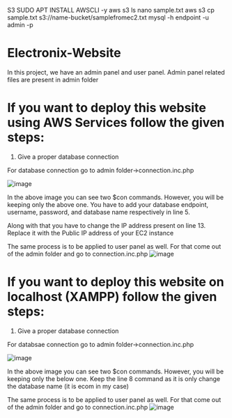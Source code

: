 S3 SUDO APT INSTALL AWSCLI -y
aws s3 ls
nano sample.txt
aws s3 cp sample.txt s3://name-bucket/samplefromec2.txt
mysql -h endpoint -u admin -p

# Electronix-Website

In this project, we have an admin panel and user panel.
Admin panel related files are present in admin folder

# If you want to deploy this website using AWS Services follow the given steps:

1. Give a proper database connection

For database connection go to admin folder->connection.inc.php

![image](https://user-images.githubusercontent.com/70096937/164040584-a1b8b302-6807-4e52-a632-9aa92dc1471f.png)

In the above image you can see two $con commands. However, you will be keeping only the above one. You have to add your database endpoint, username, password, and database name respectively in line 5.

Along with that you have to change the IP address present on line 13. Replace it with the Public IP address of your EC2 instance


The same process is to be applied to user panel as well. For that come out of the admin folder and go to connection.inc.php
![image](https://user-images.githubusercontent.com/70096937/164041502-e3546d87-3832-4cd2-a6da-de07d346164f.png)


# If you want to deploy this website on localhost (XAMPP) follow the given steps:

1. Give a proper database connection

For databsae connection go to admin folder->connection.inc.php

![image](https://user-images.githubusercontent.com/70096937/164040584-a1b8b302-6807-4e52-a632-9aa92dc1471f.png)

In the above image you can see two $con commands. However, you will be keeping only the below one. Keep the line 8 command as it is only change the database name (it is ecom in my case)

The same process is to be applied to user panel as well. For that come out of the admin folder and go to connection.inc.php
![image](https://user-images.githubusercontent.com/70096937/164041502-e3546d87-3832-4cd2-a6da-de07d346164f.png)


